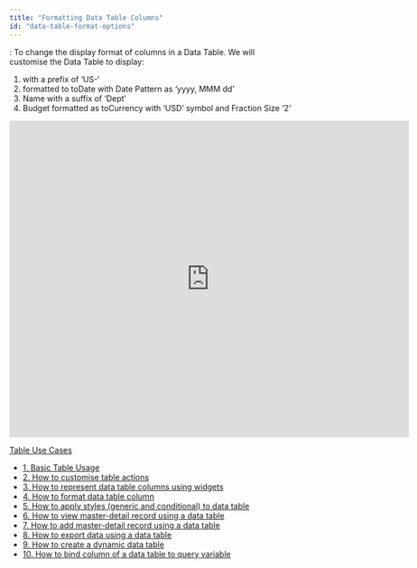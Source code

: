 ```yaml
---
title: "Formatting Data Table Columns"
id: "data-table-format-options"
---
```


: To change the display format of columns in a Data Table. We will customise the Data Table to display:

1. with a prefix of ‘US-‘
2. formatted to toDate with Date Pattern as ‘yyyy, MMM dd’
3. Name with a suffix of ‘Dept’
4. Budget formatted as toCurrency with ‘USD’ symbol and Fraction Size ‘2’

<iframe width="708" height="560" src="https://docs.google.com/presentation/d/e/2PACX-1vQBoIoP6HLO3rPgdbmRbwDEWQ_eJ0W24PcjwC8UoeMBIqjG3D3u8sk980v2MHx5zmxIj7ppzHMMaSqb/embed?start=false&amp;loop=false&amp;delayms=3000" frameborder="0" allowfullscreen="allowfullscreen" mozallowfullscreen="mozallowfullscreen" webkitallowfullscreen="webkitallowfullscreen"></iframe>

[Table Use Cases](/learn/app-development/widgets/datalive/datatable/data-table-use-cases/)

- [1\. Basic Table Usage](/learn/app-development/widgets/datalive/datatable/data-table-basic-usage/)
- [2\. How to customise table actions](/learn/how-tos/data-table-actions/)
- [3\. How to represent data table columns using widgets](/learn/how-tos/data-table-widget-representations/)
- [4\. How to format data table column](/learn/how-tos/data-table-format/)
- [5\. How to apply styles (generic and conditional) to data table](/learn/how-tos/data-table-styling/)
- [6\. How to view master-detail record using a data table](/learn/how-tos/view-master-detail-data-records-using-data-table/)
- [7\. How to add master-detail record using a data table](/learn/how-tos/add-master-detail-records-using-data-table/)
- [8\. How to export data using a data table](/learn/how-tos/export-data-data-table/)
- [9\. How to create a dynamic data table](/learn/how-tos/dynamic-data-tables/)
- [10\. How to bind column of a data table to query variable](/learn/how-tos/data-table-column-bound-query/)
